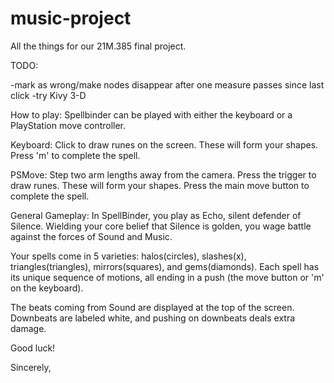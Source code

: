 # music-project

All the things for our 21M.385 final project.

TODO: 

-mark as wrong/make nodes disappear after one measure passes since last click
-try Kivy 3-D


How to play:
Spellbinder can be played with either the keyboard or a PlayStation move controller.

Keyboard:
Click to draw runes on the screen. These will form your shapes. Press 'm' to complete the spell.

PSMove:
Step two arm lengths away from the camera. Press the trigger to draw runes. These will form your shapes. Press the main move button to complete the spell.

General Gameplay:
In SpellBinder, you play as Echo, silent defender of Silence. Wielding your core belief that Silence is golden, you wage battle against the forces of Sound and Music.

Your spells come in 5 varieties: halos(circles), slashes(x), triangles(triangles), mirrors(squares), and gems(diamonds). Each spell has its unique sequence of motions, all ending in a push (the move button or 'm' on the keyboard).

The beats coming from Sound are displayed at the top of the screen. Downbeats are labeled white, and pushing on downbeats deals extra damage.

Good luck!

Sincerely,
